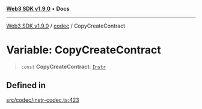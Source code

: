 [**Web3 SDK v1.9.0**](../../../README.md) • **Docs**

***

[Web3 SDK v1.9.0](../../../globals.md) / [codec](../README.md) / CopyCreateContract

# Variable: CopyCreateContract

> `const` **CopyCreateContract**: [`Instr`](../type-aliases/Instr.md)

## Defined in

[src/codec/instr-codec.ts:423](https://github.com/Mystic-Nayy/alephium-web3/blob/ee41f5e0e7d7fb0b155fe62f05b2ac03772895ca/packages/web3/src/codec/instr-codec.ts#L423)

